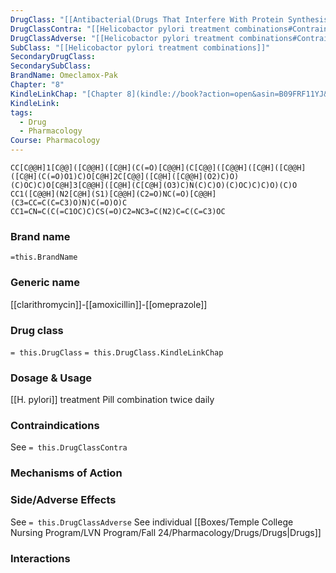 ```yaml
---
DrugClass: "[[Antibacterial(Drugs That Interfere With Protein Synthesis)]]"
DrugClassContra: "[[Helicobactor pylori treatment combinations#Contraindications]]"
DrugClassAdverse: "[[Helicobactor pylori treatment combinations#Contraindications]]"
SubClass: "[[Helicobactor pylori treatment combinations]]"
SecondaryDrugClass: 
SecondarySubClass: 
BrandName: Omeclamox-Pak
Chapter: "8"
KindleLinkChap: "[Chapter 8](kindle://book?action=open&asin=B09FRF11YJ&location=4155)"
KindleLink: 
tags:
  - Drug
  - Pharmacology
Course: Pharmacology
---
```

```smiles
CC[C@@H]1[C@@]([C@@H]([C@H](C(=O)[C@@H](C[C@@]([C@@H]([C@H]([C@@H]([C@H](C(=O)O1)C)O[C@H]2C[C@@]([C@H]([C@@H](O2)C)O)(C)OC)C)O[C@H]3[C@@H]([C@H](C[C@H](O3)C)N(C)C)O)(C)OC)C)C)O)(C)O
CC1([C@@H](N2[C@H](S1)[C@@H](C2=O)NC(=O)[C@@H](C3=CC=C(C=C3)O)N)C(=O)O)C
CC1=CN=C(C(=C1OC)C)CS(=O)C2=NC3=C(N2)C=C(C=C3)OC
```

### Brand name
`=this.BrandName`
### Generic name
[[clarithromycin]]-[[amoxicillin]]-[[omeprazole]]

### Drug class 
`= this.DrugClass`
	`= this.DrugClass.KindleLinkChap`

### Dosage & Usage
[[H. pylori]] treatment
Pill combination twice daily

### Contraindications
See `= this.DrugClassContra`

### Mechanisms of Action

### Side/Adverse Effects
See `= this.DrugClassAdverse`
See individual [[Boxes/Temple College Nursing Program/LVN Program/Fall 24/Pharmacology/Drugs/Drugs|Drugs]]

### Interactions
